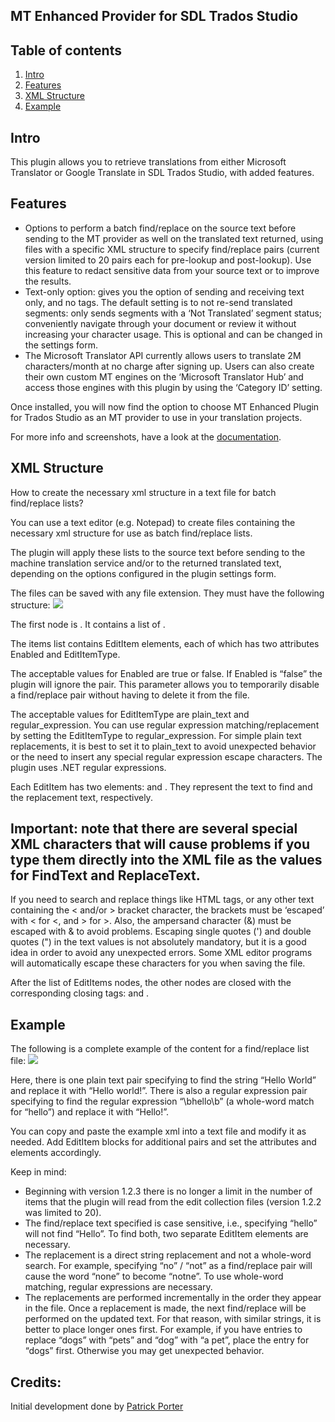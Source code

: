 ## MT Enhanced Provider for SDL Trados Studio

## Table of contents 

1. [Intro](#intro)
2. [Features](#features)
3. [XML Structure](#xml-structure)
4. [Example](#example)

## Intro

This plugin allows you to retrieve translations from either Microsoft Translator or Google Translate in SDL Trados Studio, with added features.


## Features

* Options to perform a batch find/replace on the source text before sending to the MT provider as well on the translated text returned, using files with a specific XML structure to specify find/replace pairs (current version limited to 20 pairs each for pre-lookup and post-lookup). Use this feature to redact sensitive data from your source text or to improve the results.
* Text-only option: gives you the option of sending and receiving text only, and no tags.
The default setting is to not re-send translated segments: only sends segments with a ‘Not Translated’ segment status; conveniently navigate through your document or review it without increasing your character usage. This is optional and can be changed in the settings form.
* The Microsoft Translator API currently allows users to translate 2M characters/month at no charge after signing up. Users can also create their own custom MT engines on the ‘Microsoft Translator Hub’ and access those engines with this plugin by using the ‘Category ID’ setting.

Once installed, you will now find the option to choose MT Enhanced Plugin for Trados Studio as an MT provider to use in your translation projects.

For more info and screenshots, have a look at the [documentation](https://web.archive.org/web/20160801113006/http://www.linguisticproductions.com/mtenhancedplugin/doc).

## XML Structure
How to create the necessary xml structure in a text file for batch find/replace lists?

You can use a text editor (e.g. Notepad) to create files containing the necessary xml structure for use as batch find/replace lists.

The plugin will apply these lists to the source text before sending to the machine translation service and/or to the returned translated text, depending on the options configured in the plugin settings form.

The files can be saved with any file extension. They must have the following structure: ![](https://raw.githubusercontent.com/sdl/Sdl-Community/master/EditCollection1.PNG)

The first node is <EditCollection>. It contains a list of <Items>.

The items list contains EditItem elements, each of which has two attributes Enabled and EditItemType.

The acceptable values for Enabled are true or false. If Enabled is “false” the plugin will ignore the pair. This parameter allows you to temporarily disable a find/replace pair without having to delete it from the file.

The acceptable values for EditItemType are plain_text and regular_expression. You can use regular expression matching/replacement by setting the EditItemType to regular_expression. For simple plain text replacements, it is best to set it to plain_text to avoid unexpected behavior or the need to insert any special regular expression escape characters. The plugin uses .NET regular expressions.

Each EditItem has two elements: <FindText> and <ReplaceText>. They represent the text to find and the replacement text, respectively.

## Important: note that there are several special XML characters that will cause problems if you type them directly into the XML file as the values for FindText and ReplaceText. 
If you need to search and replace things like HTML tags, or any other text containing the < and/or > bracket character, the brackets must be ‘escaped’ with &lt; for <, and &gt; for >. Also, the ampersand character (&) must be escaped with &amp; to avoid problems. Escaping single quotes (&#39;) and double quotes (&quot;) in the text values is not absolutely mandatory, but it is a good idea in order to avoid any unexpected errors. Some XML editor programs will automatically escape these characters for you when saving the file.

After the list of EditItems nodes, the other nodes are closed with the corresponding closing tags: </Items> and </EditCollection>.

## Example

The following is a complete example of the content for a find/replace list file: ![](https://raw.githubusercontent.com/sdl/Sdl-Community/master/EditCollection2.PNG)

Here, there is one plain text pair specifying to find the string “Hello World” and replace it with “Hello world!”.
There is also a regular expression pair specifying to find the regular expression “\bhello\b” (a whole-word match for “hello”) and replace it with “Hello!”.

You can copy and paste the example xml into a text file and modify it as needed. Add EditItem blocks for additional pairs and set the attributes and elements accordingly.

Keep in mind:

* Beginning with version 1.2.3 there is no longer a limit in the number of items that the plugin will read from the edit collection files (version 1.2.2 was limited to 20).
* The find/replace text specified is case sensitive, i.e., specifying “hello” will not find “Hello”. To find both, two separate EditItem elements are necessary.
* The replacement is a direct string replacement and not a whole-word search. For example, specifying “no” / “not” as a find/replace pair will cause the word “none” to become “notne”. To use whole-word matching, regular expressions are necessary.
* The replacements are performed incrementally in the order they appear in the file. Once a replacement is made, the next find/replace will be performed on the updated text. For that reason, with similar strings, it is better to place longer ones first. For example, if you have entries to replace “dogs” with “pets” and “dog” with “a pet”, place the entry for “dogs” first. Otherwise you may get unexpected behavior.





## Credits: 
Initial development done by [Patrick Porter](https://github.com/patrickporter)
